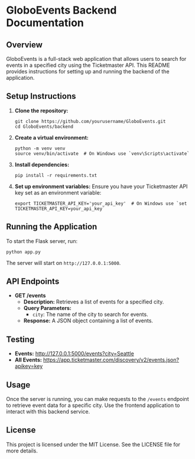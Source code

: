 # GloboEvents Backend Documentation

## Overview
GloboEvents is a full-stack web application that allows users to search for events in a specified city using the Ticketmaster API. This README provides instructions for setting up and running the backend of the application.

## Setup Instructions

1. **Clone the repository:**
   ```
   git clone https://github.com/yourusername/GloboEvents.git
   cd GloboEvents/backend
   ```

2. **Create a virtual environment:**
   ```
   python -m venv venv
   source venv/bin/activate  # On Windows use `venv\Scripts\activate`
   ```

3. **Install dependencies:**
   ```
   pip install -r requirements.txt
   ```

4. **Set up environment variables:**
   Ensure you have your Ticketmaster API key set as an environment variable:
   ```
   export TICKETMASTER_API_KEY='your_api_key'  # On Windows use `set TICKETMASTER_API_KEY=your_api_key`
   ```

## Running the Application
To start the Flask server, run:
```
python app.py
```
The server will start on `http://127.0.0.1:5000`.

## API Endpoints

- **GET /events**
  - **Description:** Retrieves a list of events for a specified city.
  - **Query Parameters:**
    - `city`: The name of the city to search for events.
  - **Response:** A JSON object containing a list of events.

## Testing
  - **Events:** http://127.0.0.1:5000/events?city=Seattle  
  - **All Events:** https://app.ticketmaster.com/discovery/v2/events.json?apikey=key
  

## Usage
Once the server is running, you can make requests to the `/events` endpoint to retrieve event data for a specific city. Use the frontend application to interact with this backend service.

## License
This project is licensed under the MIT License. See the LICENSE file for more details.